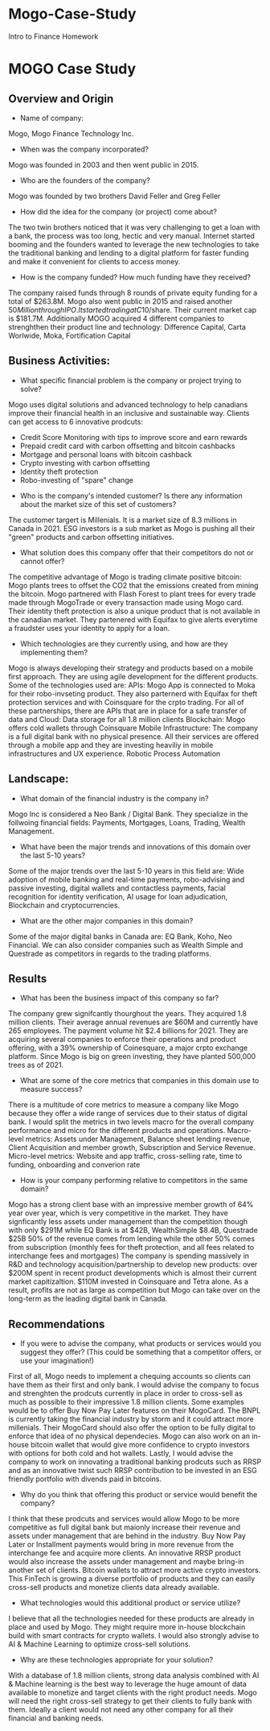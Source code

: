 # Mogo-Case-Study
Intro to Finance Homework

# MOGO Case Study

## Overview and Origin

* Name of company: 

Mogo, Mogo Finance Technology Inc.

* When was the company incorporated? 

Mogo was founded in 2003 and then went public in 2015.

* Who are the founders of the company? 

Mogo was founded by two brothers David Feller  and Greg Feller

* How did the idea for the company (or project) come about?

The two twin brothers noticed that it was very challenging to get a loan with a  bank, the process was too long, hectic and very manual. Internet started booming and the founders wanted to leverage the new technologies to take the traditional banking and lending to a digital platform for faster funding and make it convenient for clients to access money. 

* How is the company funded? How much funding have they received?

The company raised funds through 8 rounds of private equity funding for a total of $263.8M.
Mogo also went public in 2015 and raised another $50 Million through IPO. It started trading at C$10/share. Their current market cap is $181.7M.
Additionally MOGO acquired 4 different companies to strenghthen their product line and technology: Difference Capital, Carta Worlwide, Moka, Fortification Capital

## Business Activities:

* What specific financial problem is the company or project trying to solve?

Mogo uses digital solutions and advanced technology to help canadians improve their financial health in an inclusive and sustainable way. Clients can get access to 6 innovative prodcuts: 
- Credit Score Monitoring with tips to improve score and earn rewards
- Prepaid credit card with carbon offsetting and bitcoin cashbacks
- Mortgage and personal loans with bitcoin cashback
- Crypto investing with carbon offsetting
- Identity theft protection
- Robo-investing of "spare" change

* Who is the company's intended customer?  Is there any information about the market size of this set of customers?

The customer targert is Millenials. It is a market size of 8.3 millions in Canada in 2021. ESG investors is a sub market as Mogo is pushing all their "green" products and carbon offsetting initiatives.

* What solution does this company offer that their competitors do not or cannot offer? 

The competitive advantage of Mogo is trading climate positive bitcoin: Mogo plants trees to offset the CO2 that the emissions created from mining the bitcoin. Mogo partnered with Flash Forest to plant trees for every trade made through MogoTrade or every transaction made using Mogo card.
Their identity theft protection is also a unique product that is not available in the canadian market. They partenered with Equifax to give alerts everytime a fraudster uses your identity to apply for a loan.

* Which technologies are they currently using, and how are they implementing them? 

Mogo is always developing their strategy and products based on a mobile first approach. They are using agile development for the different products. Some of the technologies used are: 
APIs:  Mogo App is connected to Moka for their robo-invseting product. 
They also parternerd with Equifax for theft protection services and with Coinsquare for the crpto trading. For all of these partnerships, there are APIs that are in place for a safe transfer of data and 
Cloud: Data storage for all 1.8 million clients
Blockchain: Mogo offers cold wallets through Coinsquare
Mobile Infrastructure: The company is a full digital bank with no physical presence. All their services are offered through a mobile app and they are investing heaviliy in mobile infrastructures and UX experience.
Robotic Process Automation

## Landscape:

* What domain of the financial industry is the company in?

Mogo Inc is considered a Neo Bank / Digital Bank. They specialize in the follwoing financial fields: Payments, Mortgages, Loans, Trading, Wealth Management.

* What have been the major trends and innovations of this domain over the last 5-10 years?

Some of the major trends over the last 5-10 years in this field are: 
Wide adoption of mobile banking and real-time payments, robo-advising and passive investing, digital wallets and contactless payments, facial recognition for identity verification, AI usage for loan adjudication, Blockchain and cryptocurrencies.

* What are the other major companies in this domain?

Some of the major digital banks in Canada are: EQ Bank, Koho, Neo Financial.
We can also consider companies such as Wealth Simple and Questrade as competitors in regards to the trading platforms.

## Results

* What has been the business impact of this company so far?

The company grew signifcantly thourghout the years. They acquired 1.8 million clients. Their average annual revenues are $60M and currently have 265 employees. The payment volume hit $2.4 billions for 2021. They are acquiring several companies to enforce their operations and product offering, with a 39% ownership of Coinesquare, a major crpto exchange platform. Since Mogo is big on green investing, they have planted 500,000 trees as of 2021.

* What are some of the core metrics that companies in this domain use to measure success? 

There is a multitude of core metrics to measure a company like Mogo because they offer a wide range of services due to their status of digital bank. I would split the metrics in two levels macro for the overall company performance and micro for the different products and operations.
Macro-level metrics: Assets under Management, Balance sheet lending revenue, Client Acquisition and member growth, Subscription and Service Revenue.
Micro-level metrics: Website and app traffic, cross-selling rate, time to funding, onboarding and converion rate

* How is your company performing relative to competitors in the same domain?

Mogo has a strong client base with an impressive member growth of 64% year over year, which is very competitive in the market. 
They have signficantly less assets under management than the competition though with only $291M while EQ Bank is at $42B, WealthSimple $8.4B, Questrade $25B
50% of the revenue comes from lending while the other 50% comes from subscription (monthly fees for theft protection, and all fees related to interchange fees and mortgages)
The company is spending massively in R&D and technology acquisition/partnership to develop new products: over $200M spent in recent product developments which is almost their current market capitizaltion. $110M invested in Coinsquare and Tetra alone. As a result, profits are not as large as competition but Mogo can take over on the long-term as the leading digital bank in Canada.

## Recommendations

* If you were to advise the company, what products or services would you suggest they offer? (This could be something that a competitor offers, or use your imagination!)

First of all, Mogo needs to implement a chequing accounts so clients can have them as their first and only bank.
I would advise the company to focus and strenghten the prodcuts currently in place in order to cross-sell as much as possible to their impressive 1.8 million clients. 
Some examples would be to offer Buy Now Pay Later features on their MogoCard. The BNPL is currently taking the financial industry by storm and it could attract more millenials. Their MogoCard should also offer the option to be fully digital to enforce that idea of no physical dependecies. 
Mogo can also work on an in-house bitcoin wallet that would give more confidence to crypto investors with options for both cold and hot wallets.
Lastly, I would advise the company to work on innovating a traditional banking prodcuts such as RRSP and as an innovative twist such RRSP contribution to be invested in an ESG friendly portfolio with divends paid in bitcoins.

* Why do you think that offering this product or service would benefit the company?

I think that these prodcuts and services would allow Mogo to be more competitive as full digital bank but maionly increase their revenue and assets under management that are behind in the industry.
Buy Now Pay Later or Installment payments would bring in more revenue from the interchange fee and acquire more clients.
An innovative RRSP product would also increase the assets under management and maybe bring-in another set of clients.
Bitcoin wallets to attract more active crypto investors.
This FinTech is growing a diverse portfolio of products and they can easily cross-sell products and monetize clients data already available.

* What technologies would this additional product or service utilize?

I believe that all the technologies needed for these products are already in place and used by Mogo. They might require more in-house blockchain build with smart contracts for crypto wallets. 
I would also strongly advise to AI & Machine Learning to optimize cross-sell solutions.

* Why are these technologies appropriate for your solution?

With a database of 1.8 million clients, strong data analysis combined with AI & Machine learning is the best way to leverage the huge amount of data available to monetize and target clients with the right product needs. Mogo will need the right cross-sell strategy to get their clients to fully bank with them. Ideally a client would not need any other company for all their financial and banking needs.
